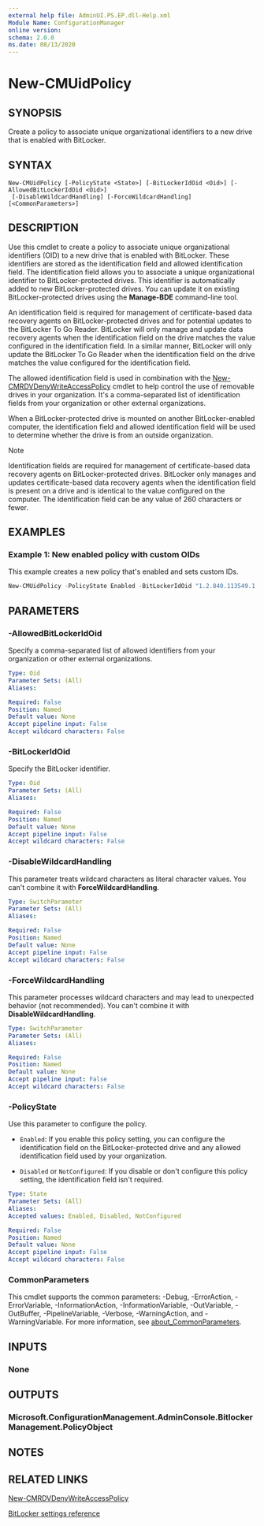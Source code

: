 ```yaml
---
external help file: AdminUI.PS.EP.dll-Help.xml
Module Name: ConfigurationManager
online version:
schema: 2.0.0
ms.date: 08/13/2020
---
```


# New-CMUidPolicy

## SYNOPSIS

Create a policy to associate unique organizational identifiers to a new drive that is enabled with BitLocker.

## SYNTAX

```
New-CMUidPolicy [-PolicyState <State>] [-BitLockerIdOid <Oid>] [-AllowedBitLockerIdOid <Oid>]
 [-DisableWildcardHandling] [-ForceWildcardHandling] [<CommonParameters>]
```

## DESCRIPTION

Use this cmdlet to create a policy to associate unique organizational identifiers (OID) to a new drive that is enabled with BitLocker. These identifiers are stored as the identification field and allowed identification field. The identification field allows you to associate a unique organizational identifier to BitLocker-protected drives. This identifier is automatically added to new BitLocker-protected drives. You can update it on existing BitLocker-protected drives using the **Manage-BDE** command-line tool.

An identification field is required for management of certificate-based data recovery agents on BitLocker-protected drives and for potential updates to the BitLocker To Go Reader. BitLocker will only manage and update data recovery agents when the identification field on the drive matches the value configured in the identification field. In a similar manner, BitLocker will only update the BitLocker To Go Reader when the identification field on the drive matches the value configured for the identification field.​

The allowed identification field is used in combination with the [New-CMRDVDenyWriteAccessPolicy](New-CMRDVDenyWriteAccessPolicy.md) cmdlet to help control the use of removable drives in your organization. It's a comma-separated list of identification fields from your organization or other external organizations.​

When a BitLocker-protected drive is mounted on another BitLocker-enabled computer, the identification field and allowed identification field will be used to determine whether the drive is from an outside organization.​

> [!NOTE]
> Identification fields are required for management of certificate-based data recovery agents on BitLocker-protected drives. BitLocker only manages and updates certificate-based data recovery agents when the identification field is present on a drive and is identical to the value configured on the computer. The identification field can be any value of 260 characters or fewer.​

## EXAMPLES

### Example 1: New enabled policy with custom OIDs

This example creates a new policy that's enabled and sets custom IDs.
​
```powershell
New-CMUidPolicy -PolicyState Enabled -BitLockerIdOid "1.2.840.113549.1.1.1" -AllowedBitLockerIdOid "1.3.6.1.4.1.311.20.2"​
```

## PARAMETERS

### -AllowedBitLockerIdOid

Specify a comma-separated list of allowed identifiers from your organization or other external organizations.

```yaml
Type: Oid
Parameter Sets: (All)
Aliases:

Required: False
Position: Named
Default value: None
Accept pipeline input: False
Accept wildcard characters: False
```

### -BitLockerIdOid

Specify the BitLocker identifier.

```yaml
Type: Oid
Parameter Sets: (All)
Aliases:

Required: False
Position: Named
Default value: None
Accept pipeline input: False
Accept wildcard characters: False
```

### -DisableWildcardHandling

This parameter treats wildcard characters as literal character values. You can't combine it with **ForceWildcardHandling**.

```yaml
Type: SwitchParameter
Parameter Sets: (All)
Aliases:

Required: False
Position: Named
Default value: None
Accept pipeline input: False
Accept wildcard characters: False
```

### -ForceWildcardHandling

This parameter processes wildcard characters and may lead to unexpected behavior (not recommended). You can't combine it with **DisableWildcardHandling**.

```yaml
Type: SwitchParameter
Parameter Sets: (All)
Aliases:

Required: False
Position: Named
Default value: None
Accept pipeline input: False
Accept wildcard characters: False
```

### -PolicyState

Use this parameter to configure the policy.

- `Enabled`: If you enable this policy setting, you can configure the identification field on the BitLocker-protected drive and any allowed identification field used by your organization.

- `Disabled` or `NotConfigured`: If you disable or don't configure this policy setting, the identification field isn't required.​

```yaml
Type: State
Parameter Sets: (All)
Aliases:
Accepted values: Enabled, Disabled, NotConfigured

Required: False
Position: Named
Default value: None
Accept pipeline input: False
Accept wildcard characters: False
```

### CommonParameters

This cmdlet supports the common parameters: -Debug, -ErrorAction, -ErrorVariable, -InformationAction, -InformationVariable, -OutVariable, -OutBuffer, -PipelineVariable, -Verbose, -WarningAction, and -WarningVariable. For more information, see [about_CommonParameters](http://go.microsoft.com/fwlink/?LinkID=113216).

## INPUTS

### None

## OUTPUTS

### Microsoft.ConfigurationManagement.AdminConsole.BitlockerManagement.PolicyObject

## NOTES

## RELATED LINKS

[New-CMRDVDenyWriteAccessPolicy](New-CMRDVDenyWriteAccessPolicy.md)

[BitLocker settings reference](https://docs.microsoft.com/mem/configmgr/protect/tech-ref/bitlocker/settings#organization-unique-identifiers)
